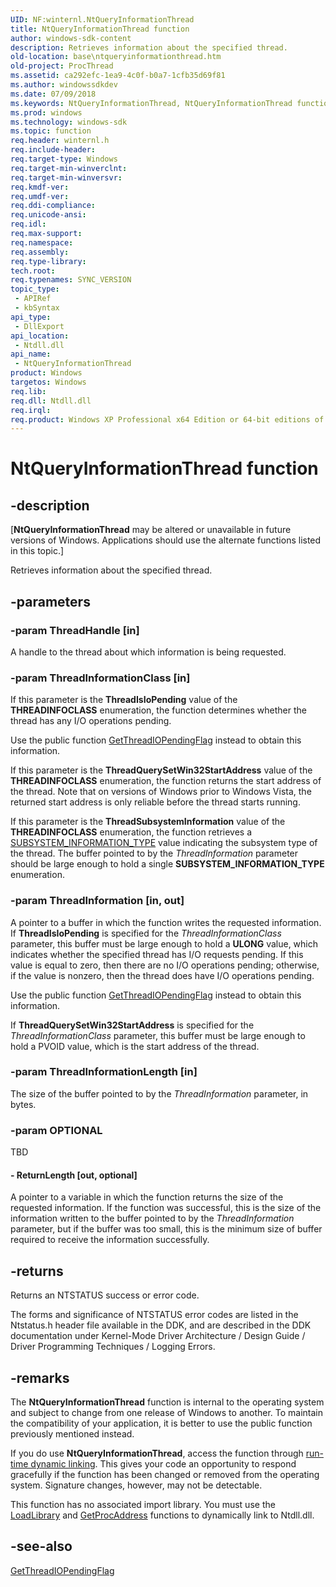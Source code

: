 ```yaml
---
UID: NF:winternl.NtQueryInformationThread
title: NtQueryInformationThread function
author: windows-sdk-content
description: Retrieves information about the specified thread.
old-location: base\ntqueryinformationthread.htm
old-project: ProcThread
ms.assetid: ca292efc-1ea9-4c0f-b0a7-1cfb35d69f81
ms.author: windowssdkdev
ms.date: 07/09/2018
ms.keywords: NtQueryInformationThread, NtQueryInformationThread function, base.ntqueryinformationthread, winternl/NtQueryInformationThread
ms.prod: windows
ms.technology: windows-sdk
ms.topic: function
req.header: winternl.h
req.include-header: 
req.target-type: Windows
req.target-min-winverclnt: 
req.target-min-winversvr: 
req.kmdf-ver: 
req.umdf-ver: 
req.ddi-compliance: 
req.unicode-ansi: 
req.idl: 
req.max-support: 
req.namespace: 
req.assembly: 
req.type-library: 
tech.root: 
req.typenames: SYNC_VERSION
topic_type:
 - APIRef
 - kbSyntax
api_type:
 - DllExport
api_location:
 - Ntdll.dll
api_name:
 - NtQueryInformationThread
product: Windows
targetos: Windows
req.lib: 
req.dll: Ntdll.dll
req.irql: 
req.product: Windows XP Professional x64 Edition or 64-bit editions of     Windows Server 2003
---
```


# NtQueryInformationThread function


## -description


<p class="CCE_Message">[<b>NtQueryInformationThread</b> may be altered or unavailable in future versions of Windows. Applications should use the alternate functions listed in this topic.]

Retrieves  information about the specified thread.


## -parameters




### -param ThreadHandle [in]

A handle to the thread about which information is being requested.


### -param ThreadInformationClass [in]

If this parameter is the <b>ThreadIsIoPending</b> value of the  <b>THREADINFOCLASS</b> enumeration, the function determines whether the thread has any I/O operations pending.

Use the public  function <a href="https://msdn.microsoft.com/5502f735-38f5-44a4-908d-1b421ee66aec">GetThreadIOPendingFlag</a> instead to obtain this information.

If this parameter is the <b>ThreadQuerySetWin32StartAddress</b> value of the <b>THREADINFOCLASS</b> enumeration, the function returns the start address of the thread. Note that on versions of Windows prior to Windows Vista, the returned start address is only reliable before the thread starts running.

If this parameter is the <b>ThreadSubsystemInformation</b> value of the  <b>THREADINFOCLASS</b> enumeration, the function retrieves a <a href="https://msdn.microsoft.com/library/windows/hardware/mt805892">SUBSYSTEM_INFORMATION_TYPE</a> value indicating the subsystem type of the thread. The buffer pointed to by the <i>ThreadInformation</i> parameter should be large enough to hold a single <b>SUBSYSTEM_INFORMATION_TYPE</b> enumeration.


### -param ThreadInformation [in, out]

A pointer to a buffer in which the function writes the requested information. If <b>ThreadIsIoPending</b> is specified for the <i>ThreadInformationClass</i> parameter, this buffer must be large enough to hold a <b>ULONG</b> value, which indicates whether  the specified thread has I/O requests pending. If this value is equal to zero, then there are no I/O operations pending; otherwise, if the value is nonzero, then the thread does have I/O operations pending.

Use the public  function <a href="https://msdn.microsoft.com/5502f735-38f5-44a4-908d-1b421ee66aec">GetThreadIOPendingFlag</a> instead to obtain this information.

If <b>ThreadQuerySetWin32StartAddress</b> is specified for the <i>ThreadInformationClass</i> parameter, this buffer must be large enough to hold a PVOID value, which is the start address of the thread.


### -param ThreadInformationLength [in]

The size of the buffer pointed to by the <i>ThreadInformation</i> parameter, in bytes.


### -param OPTIONAL

TBD




#### - ReturnLength [out, optional]

A pointer to a variable in which the function returns the size of the requested information. If the function was successful, this is the size of the information written to the buffer pointed to by the <i>ThreadInformation</i> parameter, but if the buffer was too small, this is the minimum size of buffer required to receive the information successfully.


## -returns



Returns an NTSTATUS success or error code. 

The forms and significance of NTSTATUS error codes are listed in the Ntstatus.h header file available in the DDK, and are described in the DDK documentation under Kernel-Mode Driver Architecture / Design Guide / Driver Programming Techniques / Logging Errors.




## -remarks



The <b>NtQueryInformationThread</b> function is internal to the operating system and  subject to change from one  release of Windows to another.  To maintain the    compatibility of your application, it is better to use the public  function previously mentioned instead.

If you do use <b>NtQueryInformationThread</b>, access the function through <a href="https://msdn.microsoft.com/0ffce2b1-ce50-4550-aa68-6628fdcac01a">run-time dynamic linking</a>.  This gives  your code an opportunity to respond gracefully if the function has been   changed or removed from the operating system. Signature changes, however, may not be detectable.

This function has no associated import library. You must use the <a href="https://msdn.microsoft.com/d936b4dd-058c-48e1-834b-b47ef6d8ef65">LoadLibrary</a> and <a href="https://msdn.microsoft.com/a0d7fc09-f888-4f46-a571-d3719a627597">GetProcAddress</a> functions to dynamically link to Ntdll.dll.




## -see-also




<a href="https://msdn.microsoft.com/5502f735-38f5-44a4-908d-1b421ee66aec">GetThreadIOPendingFlag</a>
 

 

